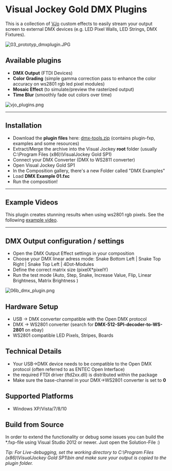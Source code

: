 # Visual Jockey Gold DMX Plugins #

This is a collection of [VJo](http://www.visualjockey.com/) custom effects to easily stream your output screen to external DMX devices (e.g. LED Pixel Walls, LED Strings, DMX Fixtures). 

![03_prototyp_dmxplugin.JPG](https://s3-eu-west-1.amazonaws.com/download.thinking-twins.net/public/img/github/03_prototyp_dmxplugin.JPG)


## Available plugins ##

* **DMX Output** (FTDI Devices)
* **Color Grading** (simple gamma correction pass to enhance the color accuracy on ws2801 rgb led pixel modules)
* **Mosaic Effect** (to simulate/preview the rasterized output)
* **Time Blur** (smoothly fade out colors over time)

![vjo_plugins.png](https://s3-eu-west-1.amazonaws.com/download.thinking-twins.net/public/img/github/vjo_plugins.png)

___

## Installation ##

* Download the **plugin files** here: [dmx-tools.zip](https://s3-eu-west-1.amazonaws.com/download.thinking-twins.net/public/dmx-tools.zip) (contains plugin-fxp, examples and some resources)
* Extract/Merge the archive into the Visual Jockey **root** folder (usually C:\Program Files (x86)\VisualJockey Gold SP1\)
* Connect your DMX Converter (DMX to WS2811 converter)
* Open Visual Jockey Gold SP1
* In the Composition gallery, there's a new Folder called "DMX Examples"
* Load **DMX Example 01.fxc**
* Run the composition!

___

## Example Videos ##

This plugin creates stunning results when using ws2801 rgb pixels. See the following [example video](https://youtu.be/1VQNskTLkXc).
___

## DMX Output configuration / settings ##

* Open the DMX Output Effect settings in your composition 
* Choose your DMX linear adress mode: Snake Bottom Left | Snake Top Right | Snake Top Left | 4Dot-Modules
* Define the correct matrix size (pixelX*pixelY)
* Run the test mode (Auto, Step, Snake, Increase Value, Flip, Linear Brightness, Matrix Brightness )


![06b_dmx_plugin.png](https://s3-eu-west-1.amazonaws.com/download.thinking-twins.net/public/img/github/06b_dmx_plugin.png)

## Hardware Setup ##

* USB -> DMX converter compatible with the Open DMX protocol
* DMX -> WS2801 converter (search for **DMX-512-SPI-decoder-to-WS-2801** on ebay)
* WS2801 compatible LED Pixels, Stripes, Boards

## Technical Details ##

* Your USB->DMX device needs to be compatible to the Open DMX protocol (often referred to as ENTEC Open Interface)
* the required FTDI driver (ftd2xx.dll) is distributed within the package
* Make sure the base-channel in your DMX->WS2801 converter is set to **0**

## Supported Platforms ##

 * Windows XP/Vista/7/8/10
 
## Build from Source ##
 
In order to extend the functionality or debug some issues you can build the \*.fxp-file using Visual Studio 2012 or newer. Just open the Solution-File :)

*Tip: For Live-debugging, set the working directory to C:\Program Files (x86)\VisualJockey Gold SP1\bin and make sure your output is copied to the plugin folder.*
